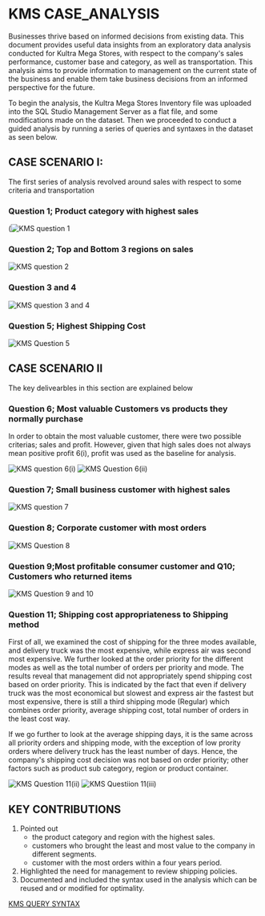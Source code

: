 # KMS CASE_ANALYSIS

Businesses thrive based on informed decisions from existing data. This document provides useful data insights from an exploratory data analysis conducted for Kultra Mega Stores, with respect to the company's sales performance, customer base and category, as well as transportation. This analysis aims to provide information to management on the current state of the business and enable them take business decisions from an informed perspective for the future.
 
To begin the analysis, the Kultra Mega Stores Inventory file was uploaded into the SQL Studio Management Server as a flat file, and some modifications made on the dataset. Then we proceeded to conduct a guided analysis by running a series of queries and syntaxes in the dataset as seen below.

## CASE SCENARIO I:

The first series of analysis revolved around sales with respect to some criteria and transportation

### Question 1; Product category with highest sales

(![KMS question 1](https://github.com/user-attachments/assets/323968e2-1069-44dd-822c-c4f8e8d5008c)

### Question 2; Top and Bottom 3 regions on sales
![KMS question 2](https://github.com/user-attachments/assets/81ee944c-621f-4f59-bd48-ddea53a01850)

### Question 3 and 4

![KMS question 3 and 4](https://github.com/user-attachments/assets/c8111d8e-7f90-41f3-a413-5492e9f6811f)

### Question 5; Highest Shipping Cost

![KMS Question 5](https://github.com/user-attachments/assets/943bbc7d-8b59-4352-bf1c-2acc6e31c152)

## CASE SCENARIO II
The key delivearbles in this section are explained below

### Question 6; Most valuable Customers vs products they normally purchase

In order to obtain the most valuable customer, there were two possible criterias; sales and profit. However, given that high sales does not always mean positive profit 6(i), profit was used as the baseline for analysis.

![KMS question 6(i)](https://github.com/user-attachments/assets/18730c94-d149-4321-9d15-d03bac908fc4)
![KMS Question 6(ii)](https://github.com/user-attachments/assets/75e01c90-bcf4-4005-9092-b06d47e148d1)

### Question 7; Small business customer with highest sales

![KMS question 7](https://github.com/user-attachments/assets/021505e3-3f87-40f9-afee-74fa3cac3d78)

### Question 8; Corporate customer with most orders

![KMS Question 8](https://github.com/user-attachments/assets/dc26a49e-fde3-4eae-92e6-7129e780650e)

### Question 9;Most profitable consumer customer and Q10; Customers who returned items

![KMS Question 9 and 10](https://github.com/user-attachments/assets/3890a513-60eb-4ba2-b902-8a4a9e9885e6)

### Question 11; Shipping cost appropriateness to Shipping method

First of all, we examined the cost of shipping for the three modes available, and delivery truck was the most expensive, while express air was second most expensive. We further looked at the order priority for the different modes as well as the total number of orders per priority and mode. The results reveal that management did not appropriately spend shipping cost based on order priority. This is indicated by the fact that even if delivery truck was the most economical but slowest and express air the fastest but most expensive, there is still a third shipping mode (Regular) which combines order priority, average shipping cost, total number of orders in the least cost way.

If we go further to look at the average shipping days, it is the same across all priority orders and shipping mode, with the exception of low prority orders where delivery truck has the least number of days. Hence, the company's shipping cost decision was not based on order priority; other factors such as product sub category, region or product container.

![KMS Question 11(ii)](https://github.com/user-attachments/assets/51ce6323-e8fe-4962-bd3d-0231ce3f3666)
![KMS Questiion 11(iii)](https://github.com/user-attachments/assets/50d70821-5dcd-49ab-8f78-d27a938db2a5)

## KEY CONTRIBUTIONS
1. Pointed out
   - the product category and region with the highest sales.
   - customers who brought the least and most value to the company in different segments.
   - customer with the most orders within a four years period.
2. Highlighted the need for management to review shipping policies.
3. Documented and included the syntax used in the analysis which can be reused and or modified for optimality.

[KMS QUERY SYNTAX](https://raw.githubusercontent.com/Mponge-25/KULTRA-MEGA-STORE-CASE_ANALYSIS/refs/heads/main/SQL%20SYNTAX%20FOR%20KULTRA%20MEGA%20STORE.sql)


